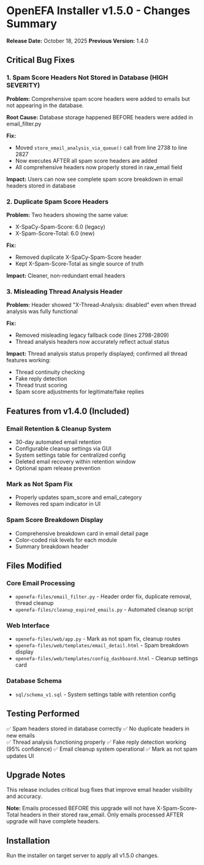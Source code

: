 # OpenEFA Installer v1.5.0 - Changes Summary

**Release Date:** October 18, 2025
**Previous Version:** 1.4.0

## Critical Bug Fixes

### 1. Spam Score Headers Not Stored in Database (HIGH SEVERITY)
**Problem:** Comprehensive spam score headers were added to emails but not appearing in the database.

**Root Cause:** Database storage happened BEFORE headers were added in email_filter.py

**Fix:** 
- Moved `store_email_analysis_via_queue()` call from line 2738 to line 2827
- Now executes AFTER all spam score headers are added
- All comprehensive headers now properly stored in raw_email field

**Impact:** Users can now see complete spam score breakdown in email headers stored in database

### 2. Duplicate Spam Score Headers
**Problem:** Two headers showing the same value:
- X-SpaCy-Spam-Score: 6.0 (legacy)
- X-Spam-Score-Total: 6.0 (new)

**Fix:** 
- Removed duplicate X-SpaCy-Spam-Score header
- Kept X-Spam-Score-Total as single source of truth

**Impact:** Cleaner, non-redundant email headers

### 3. Misleading Thread Analysis Header
**Problem:** Header showed "X-Thread-Analysis: disabled" even when thread analysis was fully functional

**Fix:**
- Removed misleading legacy fallback code (lines 2798-2809)
- Thread analysis headers now accurately reflect actual status

**Impact:** Thread analysis status properly displayed; confirmed all thread features working:
- Thread continuity checking
- Fake reply detection  
- Thread trust scoring
- Spam score adjustments for legitimate/fake replies

## Features from v1.4.0 (Included)

### Email Retention & Cleanup System
- 30-day automated email retention
- Configurable cleanup settings via GUI
- System settings table for centralized config
- Deleted email recovery within retention window
- Optional spam release prevention

### Mark as Not Spam Fix
- Properly updates spam_score and email_category
- Removes red spam indicator in UI

### Spam Score Breakdown Display
- Comprehensive breakdown card in email detail page
- Color-coded risk levels for each module
- Summary breakdown header

## Files Modified

### Core Email Processing
- `openefa-files/email_filter.py` - Header order fix, duplicate removal, thread cleanup
- `openefa-files/cleanup_expired_emails.py` - Automated cleanup script

### Web Interface
- `openefa-files/web/app.py` - Mark as not spam fix, cleanup routes
- `openefa-files/web/templates/email_detail.html` - Spam breakdown display
- `openefa-files/web/templates/config_dashboard.html` - Cleanup settings card

### Database Schema
- `sql/schema_v1.sql` - System settings table with retention config

## Testing Performed

✅ Spam headers stored in database correctly
✅ No duplicate headers in new emails  
✅ Thread analysis functioning properly
✅ Fake reply detection working (95% confidence)
✅ Email cleanup system operational
✅ Mark as not spam updates UI

## Upgrade Notes

This release includes critical bug fixes that improve email header visibility and accuracy. 

**Note:** Emails processed BEFORE this upgrade will not have X-Spam-Score-Total headers in their stored raw_email. Only emails processed AFTER upgrade will have complete headers.

## Installation

Run the installer on target server to apply all v1.5.0 changes.
